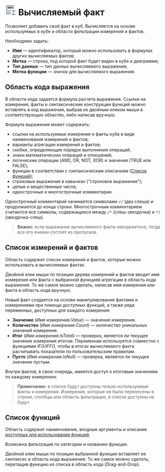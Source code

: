 # ![Вычисляемый факт](../../images/icons/cube/cases/case-calc_default.svg) Вычисляемый факт

Позволяет добавить свой факт в куб. Вычисляется на основе используемых в кубе и области фильтрации измерений и фактов.

Необходимо задать:

* **Имя** — идентификатор, который можно использовать в формулах других вычисляемых фактов;
* **Метка** — строка, под которой факт будет виден в кубе и диаграмме;
* **Тип данных** — тип данных вычисляемого выражения;
* **Метка функции** — значок для вычисляемого выражения.

## Область кода выражения

В области кода задается формула расчета выражения. Ссылки на измерения, факты и синтаксические конструкции функций можно вставлять в код выражения, выбрав их двойным кликом мыши в соответствующих областях, либо написав вручную.

Формула выражения может содержать:

* ссылки на используемые измерения и факты куба в виде наименования измерений и фактов;
* варианты агрегации измерений и фактов;
* скобки, определяющие порядок выполнения операций;
* знаки математических операций и отношений;
* логические операции (AND, OR, NOT, XOR) и значения (TRUE или FALSE);
* функции в соответствии с синтаксическим описанием ([Список функций](#spisok-funktsiy));
* строковые выражения в кавычках ("строковое выражение");
* целые и вещественные числа;
* однострочные и многострочные комментарии.

Однострочный комментарий начинается символами `//` (два слеша) и продолжается до конца строки. Многострочным комментарием считаются все символы, содержащиеся между `/*` (слеш-звездочка) и `*/` (звездочка-слеш).

> **Важно:** если выражение вычисляемого факта некорректное, тогда все его ячейки состоят из пропусков.

## Список измерений и фактов

Область содержит список измерений и фактов, которые можно использовать в вычисляемых фактах.

Двойной клик мыши по позиции дерева измерений и фактов вводит имя измерения или факта с выбранной функцией агрегации в область кода выражения. То же самое можно сделать, написав имя измерения или факта в область кода вручную.

Новый факт создается на основе манипулирования фактами и измерениями при помощи доступных функций, а также ряда переменных, доступных для каждого измерения:

* **Значение** (*Имя измерения.Value*) — значение измерения.
* **Количество** (*Имя измерения.Count*) — количество уникальных значений измерения.
* **Итог** (*Имя измерения.IsTotal*) — проверка, является ли текущее значение измерения итогом. Переменная используется совместно с функциями *IF()/IFF()*, чтобы в итогах вычисляемого факта расчитывать показатели по пользовательским правилам.
* **Пусто** (*Имя измерения.IsNull*) — проверка, является ли текущее значение пустым.

Внутри фактов, в свою очередь, имеется доступ к итоговым значениям по каждому измерению.

> **Примечание:** в списке будут доступны только используемые факты и измерения. Измерения, которые не были перенесены в строки, столбцы или область фильтрации, в списке доступны не будут.

## Список функций

Область содержит наименование, входные аргументы и описание [доступных для использования функций](../../processors/func/calc-func/README.md).

Возможна фильтрация по категории и названию функции.

Двойной клик мыши по позиции выбранной функции вставляет ее синтаксис в область кода выражения. То же самое можно сделать, перетащив функцию из списка в область кода (Drag-and-Drop).
